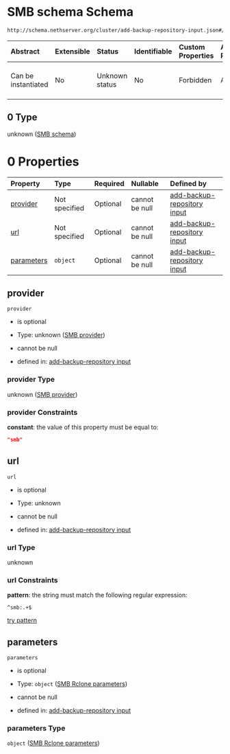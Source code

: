 # SMB schema Schema

```txt
http://schema.nethserver.org/cluster/add-backup-repository-input.json#/anyOf/3/allOf/0
```



| Abstract            | Extensible | Status         | Identifiable | Custom Properties | Additional Properties | Access Restrictions | Defined In                                                                                            |
| :------------------ | :--------- | :------------- | :----------- | :---------------- | :-------------------- | :------------------ | :---------------------------------------------------------------------------------------------------- |
| Can be instantiated | No         | Unknown status | No           | Forbidden         | Allowed               | none                | [add-backup-repository-input.json\*](cluster/add-backup-repository-input.json "open original schema") |

## 0 Type

unknown ([SMB schema](add-backup-repository-input-anyof-3-allof-smb-schema.md))

# 0 Properties

| Property                  | Type          | Required | Nullable       | Defined by                                                                                                                                                                                                                  |
| :------------------------ | :------------ | :------- | :------------- | :-------------------------------------------------------------------------------------------------------------------------------------------------------------------------------------------------------------------------- |
| [provider](#provider)     | Not specified | Optional | cannot be null | [add-backup-repository input](add-backup-repository-input-anyof-3-allof-smb-schema-properties-smb-provider.md "http://schema.nethserver.org/cluster/add-backup-repository-input.json#/anyOf/3/allOf/0/properties/provider") |
| [url](#url)               | Not specified | Optional | cannot be null | [add-backup-repository input](add-backup-repository-input-anyof-3-allof-smb-schema-properties-url.md "http://schema.nethserver.org/cluster/add-backup-repository-input.json#/anyOf/3/allOf/0/properties/url")               |
| [parameters](#parameters) | `object`      | Optional | cannot be null | [add-backup-repository input](add-backup-repository-input-defs-smb-rclone-parameters.md "http://schema.nethserver.org/cluster/add-backup-repository-input.json#/anyOf/3/allOf/0/properties/parameters")                     |

## provider



`provider`

* is optional

* Type: unknown ([SMB provider](add-backup-repository-input-anyof-3-allof-smb-schema-properties-smb-provider.md))

* cannot be null

* defined in: [add-backup-repository input](add-backup-repository-input-anyof-3-allof-smb-schema-properties-smb-provider.md "http://schema.nethserver.org/cluster/add-backup-repository-input.json#/anyOf/3/allOf/0/properties/provider")

### provider Type

unknown ([SMB provider](add-backup-repository-input-anyof-3-allof-smb-schema-properties-smb-provider.md))

### provider Constraints

**constant**: the value of this property must be equal to:

```json
"smb"
```

## url



`url`

* is optional

* Type: unknown

* cannot be null

* defined in: [add-backup-repository input](add-backup-repository-input-anyof-3-allof-smb-schema-properties-url.md "http://schema.nethserver.org/cluster/add-backup-repository-input.json#/anyOf/3/allOf/0/properties/url")

### url Type

unknown

### url Constraints

**pattern**: the string must match the following regular expression:&#x20;

```regexp
^smb:.+$
```

[try pattern](https://regexr.com/?expression=%5Esmb%3A.%2B%24 "try regular expression with regexr.com")

## parameters



`parameters`

* is optional

* Type: `object` ([SMB Rclone parameters](add-backup-repository-input-defs-smb-rclone-parameters.md))

* cannot be null

* defined in: [add-backup-repository input](add-backup-repository-input-defs-smb-rclone-parameters.md "http://schema.nethserver.org/cluster/add-backup-repository-input.json#/anyOf/3/allOf/0/properties/parameters")

### parameters Type

`object` ([SMB Rclone parameters](add-backup-repository-input-defs-smb-rclone-parameters.md))
